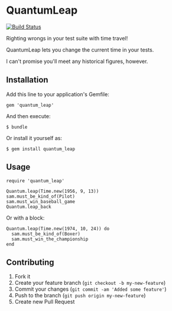 # QuantumLeap

[![Build Status](https://secure.travis-ci.org/mattonrails/quantum_leap.png?branch=master)](http://travis-ci.org/mattonrails/quantum_leap)

Righting wrongs in your test suite with time travel!

QuantumLeap lets you change the current time in your tests.

I can't promise you'll meet any historical figures, however.

## Installation

Add this line to your application's Gemfile:

    gem 'quantum_leap'

And then execute:

    $ bundle

Or install it yourself as:

    $ gem install quantum_leap

## Usage

    require 'quantum_leap'

    Quantum.leap(Time.new(1956, 9, 13))
    sam.must_be_kind_of(Pilot)
    sam.must_win_baseball_game
    Quantum.leap_back

Or with a block:

    Quantum.leap(Time.new(1974, 10, 24)) do
      sam.must_be_kind_of(Boxer)
      sam.must_win_the_championship
    end

## Contributing

1. Fork it
2. Create your feature branch (`git checkout -b my-new-feature`)
3. Commit your changes (`git commit -am 'Added some feature'`)
4. Push to the branch (`git push origin my-new-feature`)
5. Create new Pull Request
